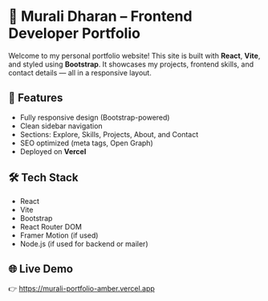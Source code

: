 # 💼 Murali Dharan – Frontend Developer Portfolio

Welcome to my personal portfolio website! This site is built with **React**, **Vite**, and styled using **Bootstrap**. It showcases my projects, frontend skills, and contact details — all in a responsive layout.

## 🚀 Features

- Fully responsive design (Bootstrap-powered)
- Clean sidebar navigation
- Sections: Explore, Skills, Projects, About, and Contact
- SEO optimized (meta tags, Open Graph)
- Deployed on **Vercel**

## 🛠️ Tech Stack

- React
- Vite
- Bootstrap
- React Router DOM
- Framer Motion (if used)
- Node.js (if used for backend or mailer)

## 🌐 Live Demo

👉 https://murali-portfolio-amber.vercel.app